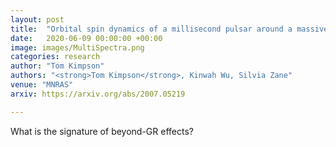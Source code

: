 ```yaml
---
layout: post
title:  "Orbital spin dynamics of a millisecond pulsar around a massive black hole with an general mass quadrupole"
date:   2020-06-09 00:00:00 +00:00
image: images/MultiSpectra.png
categories: research
author: "Tom Kimpson"
authors: "<strong>Tom Kimpson</strong>, Kinwah Wu, Silvia Zane"
venue: "MNRAS"
arxiv: https://arxiv.org/abs/2007.05219

---
```


What is the signature of beyond-GR effects?







